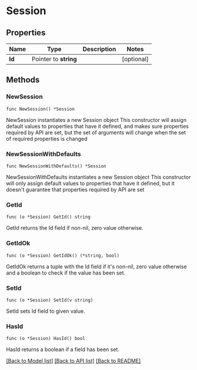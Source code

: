 # Session

## Properties

Name | Type | Description | Notes
------------ | ------------- | ------------- | -------------
**Id** | Pointer to **string** |  | [optional] 

## Methods

### NewSession

`func NewSession() *Session`

NewSession instantiates a new Session object
This constructor will assign default values to properties that have it defined,
and makes sure properties required by API are set, but the set of arguments
will change when the set of required properties is changed

### NewSessionWithDefaults

`func NewSessionWithDefaults() *Session`

NewSessionWithDefaults instantiates a new Session object
This constructor will only assign default values to properties that have it defined,
but it doesn't guarantee that properties required by API are set

### GetId

`func (o *Session) GetId() string`

GetId returns the Id field if non-nil, zero value otherwise.

### GetIdOk

`func (o *Session) GetIdOk() (*string, bool)`

GetIdOk returns a tuple with the Id field if it's non-nil, zero value otherwise
and a boolean to check if the value has been set.

### SetId

`func (o *Session) SetId(v string)`

SetId sets Id field to given value.

### HasId

`func (o *Session) HasId() bool`

HasId returns a boolean if a field has been set.


[[Back to Model list]](../README.md#documentation-for-models) [[Back to API list]](../README.md#documentation-for-api-endpoints) [[Back to README]](../README.md)


